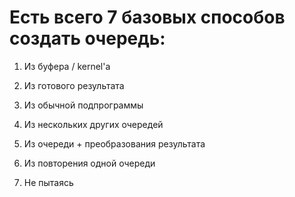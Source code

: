 ﻿


# Есть всего 7 базовых способов создать очередь:

1. <a path="Из буфера или kernel'a">		Из буфера / kernel'а					</a>

2. <a path="Из готового результата">		Из готового результата					</a>

3. <a path="С кодом для CPU">				Из обычной подпрограммы					</a>

4. <a path="Комбинируя другие очереди">		Из нескольких других очередей			</a>

5. <a path="Из очереди + преобразователя">	Из очереди + преобразования результата	</a>

6. <a path="Из повторения очереди">			Из повторения одной очереди				</a>

7. <a path="Не создавая явно">				Не пытаясь								</a>


